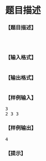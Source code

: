 # 题目描述


<h3>
【题目描述】
</h3>
<p>
<br/>
</p>
<p>
<img src="/upload/image/20190629/20190629005402_55904.png" alt=""/>
</p>
<h3>
【输入格式】
</h3>
<p>
<img src="/upload/image/20190629/20190629005410_56329.png" alt=""/> 
</p>
<h3>
【输出格式】
</h3>
<p>
<img src="/upload/image/20190629/20190629005417_71328.png" alt=""/> 
</p>
<h3>
【样例输入】
</h3>
<pre>3
2 3 3
</pre>
<h3>
【样例输出】
</h3>
<pre>4
</pre>
<h3>
【提示】
</h3>
<p>
<img src="/upload/image/20190629/20190629005426_71635.png" alt=""/> 
</p>
